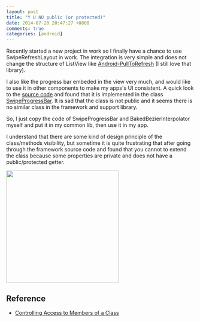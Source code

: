 ```yaml
---
layout: post
title: "Y U NO public (or protected)"
date: 2014-07-20 20:47:27 +0800
comments: true
categories: [android]
---
```


Recently started a new project in work so I finally have a chance to use SwipeRefreshLayout in work. The integration is very simple and does not change the structure of ListView like [Android-PullToRefresh](https://github.com/chrisbanes/android-pulltorefresh) (I still love that library).

I also like the progress bar embeded in the view very much, and would like to use it in other components to make my apps's UI consistent. A quick look to the [source code](https://android.googlesource.com/platform/frameworks/support/+/refs/heads/master/v4/java/android/support/v4/widget/SwipeRefreshLayout.java) and found that it is implemented in the class [SwipeProgressBar](https://android.googlesource.com/platform/frameworks/support/+/refs/heads/master/v4/java/android/support/v4/widget/SwipeProgressBar.java). It is sad that the class is not public and it seems there is no similar class in the framework and support library. 

So, I just copy the code of SwipeProgressBar and BakedBezierInterpolator myself and put it in my common lib, then use it in my app.

I understand that there are some kind of design principle of the class/methods visibility, but sometime it is quite frustrating that after going through the framework source code and found that you cannot to extend the class because some properties are private and does not have a public/protected getter.

<img src="{{root_url}}/images/posts/20140720/yuno.jpg" style="width:300px" />

## Reference

* [Controlling Access to Members of a Class](http://docs.oracle.com/javase/tutorial/java/javaOO/accesscontrol.html)
